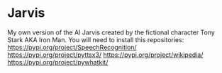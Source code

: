 # Jarvis
My own version of the AI Jarvis created by the fictional character Tony Stark AKA Iron Man.
You will need to install this repositories: 
https://pypi.org/project/SpeechRecognition/
https://pypi.org/project/pyttsx3/
https://pypi.org/project/wikipedia/
https://pypi.org/project/pywhatkit/
